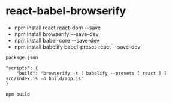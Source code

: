 # react-babel-browserify

* npm install react react-dom --save
* npm install browserify --save-dev
* npm install babel-core --save-dev
* npm install babelify babel-preset-react --save-dev

`package.json`
```
"scripts": {
    "build": "browserify -t [ babelify --presets [ react ] ] src/index.js -o build/app.js"
}
```

```
npm build
```